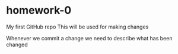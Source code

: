 # homework-0
My first GitHub repo
This will be used for making changes

Whenever we commit a change we need to describe what has been changed

